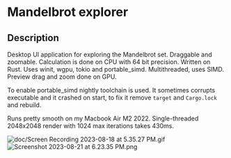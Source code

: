 # Mandelbrot explorer

## Description
Desktop UI application for exploring the Mandelbrot set. Draggable and zoomable.
Calculation is done on CPU with 64 bit precision.
Written on Rust. Uses winit, wgpu, tokio and portable_simd.
Multithreaded, uses SIMD.
Preview drag and zoom done on GPU.

To enable portable_simd nightly toolchain is used.
It sometimes corrupts executable and it crashed on start, to fix it remove `target` and `Cargo.lock` and rebuild. 

Runs pretty smooth on my Macbook Air M2 2022.
Single-threaded 2048x2048 render with 1024 max iterations takes 430ms.

![doc/Screen Recording 2023-08-18 at 5.35.27 PM.gif](doc/Screen%20Recording%202023-08-18%20at%205.35.27%20PM.gif)
![Screenshot 2023-08-21 at 6.23.35 PM.png](doc%2FScreenshot%202023-08-21%20at%206.23.35%20PM.png)
